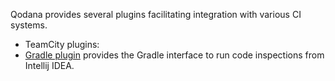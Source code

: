 [//]: # (title: Qodana plugins)

Qodana provides several plugins facilitating integration with various CI systems.

 - TeamCity plugins:
 - [Gradle plugin](qodana_gradle_plugin.md) provides the Gradle interface to run code inspections from Intellij IDEA.
